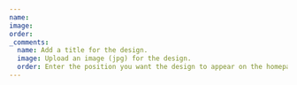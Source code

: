 ```yaml
---
name:
image:
order:
_comments:
  name: Add a title for the design.
  image: Upload an image (jpg) for the design. 
  order: Enter the position you want the design to appear on the homepage. Lower numbers appear first. Use multiples of 10 for easy reordering. 
---
```

